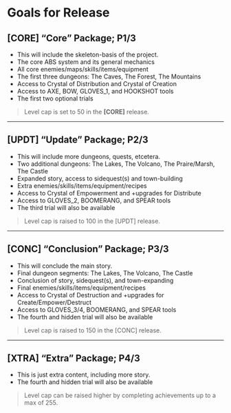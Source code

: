 # Goals for Release


## [CORE] “Core” Package; P1/3
- This will include the skeleton-basis of the project.
- The core ABS system and its general mechanics
- All core enemies/maps/skills/items/equipment
- The first three dungeons: The Caves, The Forest, The Mountains
- Access to Crystal of Distribution and Crystal of Creation
- Access to AXE, BOW, GLOVES_1, and HOOKSHOT tools
- The first two optional trials
> Level cap is set to 50 in the **[CORE]** release.

---

## [UPDT] “Update” Package; P2/3
- This will include more dungeons, quests, etcetera.
- Two additional dungeons: The Lakes, The Volcano, The Praire/Marsh, The Castle
- Expanded story, access to sidequest(s) and town-building
- Extra enemies/skills/items/equipment/recipes
- Access to Crystal of Empowerment and +upgrades for Distribute
- Access to GLOVES_2, BOOMERANG, and SPEAR tools
- The third trial will also be available
> Level cap is raised to 100 in the [UPDT] release.

---

## [CONC] “Conclusion” Package; P3/3
- This will conclude the main story.
- Final dungeon segments: The Lakes, The Volcano, The Castle
- Conclusion of story, sidequest(s), and town-expanding
- Final enemies/skills/items/equipment/recipes
- Access to Crystal of Destruction and +upgrades for Create/Empower/Destruct
- Access to GLOVES_3/4, BOOMERANG, and SPEAR tools
- The fourth and hidden trial will also be available
> Level cap is raised to 150 in the [CONC] release.

---

## [XTRA] “Extra” Package; P4/3
- This is just extra content, including more story.
- The fourth and hidden trial will also be available
> Level cap can be raised higher by completing achievements up to a max of 255.


